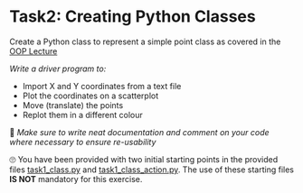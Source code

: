 # Task2: Creating Python Classes 

Create a Python class to represent a simple point class as covered in the [OOP Lecture](https://github.com/Department-of-Surveying-and-Geomatics/Programming-for-Geomatics-Applications/tree/main/oop)

_Write a driver program to:_ 
- Import X and Y coordinates from a text file
- Plot the coordinates on a scatterplot
- Move (translate) the points
- Replot them in a different colour

🐤 _Make sure to write neat documentation and comment on your code where necessary to ensure re-usability_ 

🙄 You have been provided with two initial starting points in the provided files [task1_class.py](task1_class.py) and [task1_class_action.py](task1_class_action.py). The use of these starting files **IS NOT** mandatory for this exercise. 
